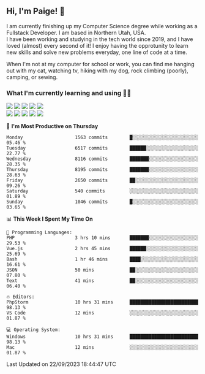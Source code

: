 ## Hi, I'm Paige! :vulcan_salute:

I am currently finishing up my Computer Science degree while working as a Fullstack Developer. I am based in Northern Utah, USA. \
I have been working and studying in the tech world since 2019, and I have loved (almost) every second of it! I enjoy having the opprotunity to learn new skills and solve new problems everyday, one line of code at a time.  

When I'm not at my computer for school or work, you can find me hanging out with my cat, watching tv, hiking with my dog, rock climbing (poorly), camping, or sewing.  

### What I'm currently learning and using :woman_technologist:
![](https://img.shields.io/badge/Laravel-FF2D20?style=for-the-badge&logo=laravel&logoColor=white) 
![](https://img.shields.io/badge/PHP-777BB4?style=for-the-badge&logo=php&logoColor=white)
![](https://img.shields.io/badge/Vue.js-35495E?style=for-the-badge&logo=vuedotjs&logoColor=4FC08D) 
![](https://img.shields.io/badge/MySQL-005C84?style=for-the-badge&logo=mysql&logoColor=white) 
![](https://img.shields.io/badge/Tailwind_CSS-38B2AC?style=for-the-badge&logo=tailwind-css&logoColor=white) \
![](https://img.shields.io/badge/Python-FFD43B?style=for-the-badge&logo=python&logoColor=blue)
![](https://img.shields.io/badge/Django-092E20?style=for-the-badge&logo=django&logoColor=green)
![](https://img.shields.io/badge/Kotlin-0095D5?&style=for-the-badge&logo=kotlin&logoColor=white)
![](https://img.shields.io/badge/Java-ED8B00?style=for-the-badge&logo=java&logoColor=white)
![](https://img.shields.io/badge/Haskell-5D4F85?style=for-the-badge&logo=haskell&logoColor=white) 

<!--START_SECTION:waka-->
📅 **I'm Most Productive on Thursday** 

```text
Monday                   1563 commits        █░░░░░░░░░░░░░░░░░░░░░░░░   05.46 % 
Tuesday                  6517 commits        ██████░░░░░░░░░░░░░░░░░░░   22.77 % 
Wednesday                8116 commits        ███████░░░░░░░░░░░░░░░░░░   28.35 % 
Thursday                 8195 commits        ███████░░░░░░░░░░░░░░░░░░   28.63 % 
Friday                   2650 commits        ██░░░░░░░░░░░░░░░░░░░░░░░   09.26 % 
Saturday                 540 commits         ░░░░░░░░░░░░░░░░░░░░░░░░░   01.89 % 
Sunday                   1046 commits        █░░░░░░░░░░░░░░░░░░░░░░░░   03.65 % 
```


📊 **This Week I Spent My Time On** 

```text
💬 Programming Languages: 
PHP                      3 hrs 10 mins       ███████░░░░░░░░░░░░░░░░░░   29.53 % 
Vue.js                   2 hrs 45 mins       ██████░░░░░░░░░░░░░░░░░░░   25.69 % 
Bash                     1 hr 46 mins        ████░░░░░░░░░░░░░░░░░░░░░   16.61 % 
JSON                     50 mins             ██░░░░░░░░░░░░░░░░░░░░░░░   07.80 % 
Text                     41 mins             ██░░░░░░░░░░░░░░░░░░░░░░░   06.40 % 

🔥 Editors: 
PhpStorm                 10 hrs 31 mins      █████████████████████████   98.13 % 
VS Code                  12 mins             ░░░░░░░░░░░░░░░░░░░░░░░░░   01.87 % 

💻 Operating System: 
Windows                  10 hrs 31 mins      █████████████████████████   98.13 % 
Mac                      12 mins             ░░░░░░░░░░░░░░░░░░░░░░░░░   01.87 % 
```


 Last Updated on 22/09/2023 18:44:47 UTC
<!--END_SECTION:waka-->
